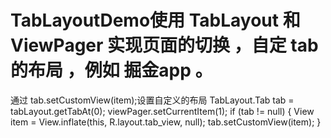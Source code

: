 # TabLayoutDemo使用 TabLayout 和 ViewPager 实现页面的切换 ，自定 tab 的布局 ，例如 掘金app 。
通过  tab.setCustomView(item);设置自定义的布局
   TabLayout.Tab tab = tabLayout.getTabAt(0);
        viewPager.setCurrentItem(1);
        if (tab != null) {
            View item = View.inflate(this, R.layout.tab_view, null);
            tab.setCustomView(item);
        }
